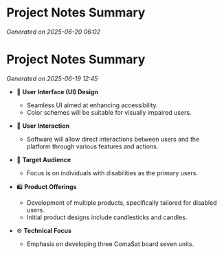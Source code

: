 # Project Notes Summary

*Generated on 2025-06-20 06:02*

# Project Notes Summary

*Generated on 2025-06-19 12:45*

- 🎨 **User Interface (UI) Design**
  - Seamless UI aimed at enhancing accessibility.
  - Color schemes will be suitable for visually impaired users.

- 🤝 **User Interaction**
  - Software will allow direct interactions between users and the platform through various features and actions.

- 🎯 **Target Audience**
  - Focus is on individuals with disabilities as the primary users.

- 🛍️ **Product Offerings**
  - Development of multiple products, specifically tailored for disabled users.
  - Initial product designs include candlesticks and candles.

- ⚙️ **Technical Focus**
  - Emphasis on developing three ComaSat board seven units.